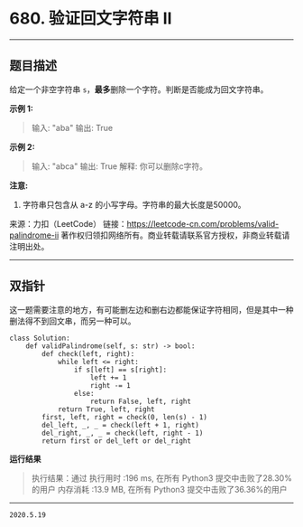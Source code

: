 # 680. 验证回文字符串 Ⅱ

---

## 题目描述

给定一个非空字符串 `s`，**最多**删除一个字符。判断是否能成为回文字符串。

**示例 1:**

> 输入: "aba"
> 输出: True

**示例 2:**

> 输入: "abca"
> 输出: True
> 解释: 你可以删除c字符。

**注意:**

1. 字符串只包含从 a-z 的小写字母。字符串的最大长度是50000。

来源：力扣（LeetCode）
链接：https://leetcode-cn.com/problems/valid-palindrome-ii
著作权归领扣网络所有。商业转载请联系官方授权，非商业转载请注明出处。

---

## 双指针

这一题需要注意的地方，有可能删左边和删右边都能保证字符相同，但是其中一种删法得不到回文串，而另一种可以。

```python3
class Solution:
    def validPalindrome(self, s: str) -> bool:
        def check(left, right):
            while left <= right:
                if s[left] == s[right]:
                    left += 1
                    right -= 1
                else:
                    return False, left, right
            return True, left, right
        first, left, right = check(0, len(s) - 1)
        del_left, _, _ = check(left + 1, right)
        del_right, _, _ = check(left, right - 1)
        return first or del_left or del_right
```

**运行结果**

> 执行结果：通过
> 执行用时 :196 ms, 在所有 Python3 提交中击败了28.30% 的用户
> 内存消耗 :13.9 MB, 在所有 Python3 提交中击败了36.36%的用户

---

`2020.5.19`
